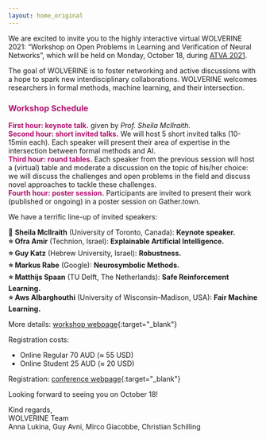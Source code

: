 ```yaml
---
layout: home_original
---
```



We are excited to invite you to the highly interactive virtual WOLVERINE 2021: “Workshop on Open Problems in Learning and Verification of Neural Networks”, which will be held on Monday, October 18, during [ATVA 2021](https://formal-analysis.com/atva/2021/).

The goal of WOLVERINE is to foster networking and active discussions with a hope to spark new interdisciplinary collaborations. WOLVERINE welcomes researchers in formal methods, machine learning, and their intersection. 


### <span style="color:#b11170">Workshop Schedule</span>
<span style="color:#b11170">**First hour: keynote talk.**</span> given by *Prof. Sheila McIlraith.*\
<span style="color:#b11170">**Second hour: short invited talks.**</span> We will host 5 short invited talks (10-15min each). Each speaker will present their area of expertise in the intersection between formal methods and AI.\
<span style="color:#b11170">**Third hour: round tables.**</span> Each speaker from the previous session will host a (virtual) table and moderate a discussion on the topic of his/her choice: we will discuss the challenges and open problems in the field and discuss novel approaches to tackle these challenges.\
<span style="color:#b11170">**Fourth hour: poster session.**</span> Participants are invited to present their work (published or ongoing) in a poster session on Gather.town. 

We have a terrific line-up of invited speakers: 

:star2: **Sheila McIlraith** (University of Toronto, Canada): **Keynote speaker.**\
**:star: Ofra Amir** (Technion, Israel): **Explainable Artificial Intelligence.**\
**:star: Guy Katz** (Hebrew University, Israel): **Robustness.**\
**:star: Markus Rabe** (Google): **Neurosymbolic Methods.**\
**:star: Matthijs Spaan** (TU Delft, The Netherlands): **Safe Reinforcement Learning.**\
**:star: Aws Albarghouthi** (University of Wisconsin–Madison, USA): **Fair Machine Learning.**

More details: [workshop webpage](https://wolverine2021.github.io){:target="_blank"} 

Registration costs:
- Online Regular   70 AUD (≈ 55 USD)
- Online Student   25 AUD (≈ 20 USD)

Registration: [conference webpage](https://formal-analysis.com/atva/2021/workshop.html){:target="_blank"} 

Looking forward to seeing you on October 18!

Kind regards,\
WOLVERINE Team \
Anna Lukina, Guy Avni, Mirco Giacobbe, Christian Schilling

